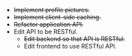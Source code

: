 * ~~Implement profile pictures.~~
* ~~Implement client-side caching.~~
* ~~Refactor application API.~~
* Edit API to be RESTful.
  * ~~Edit backend so that API is RESTful.~~
  * Edit frontend to use RESTful API.
